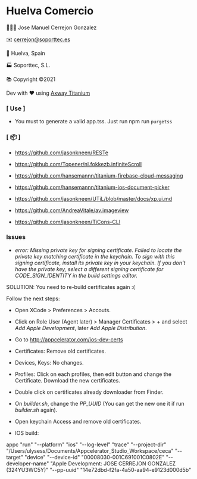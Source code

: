 # Huelva Comercio

👨🏻‍💻 Jose Manuel Cerrejon Gonzalez

✉️ cerrejon@soporttec.es

📍 Huelva, Spain

🏭 Soporttec, S.L.

📚 Copyright ©2021

Dev with ♥️ using [Axway Titanium](https://www.axway.com)

### [ Use ]

-   You must to generate a valid app.tss. Just run npm run `purgetss`

### [ 📦 ]

-   https://github.com/jasonkneen/RESTe

-   https://github.com/Topener/nl.fokkezb.infiniteScroll

-   https://github.com/hansemannn/titanium-firebase-cloud-messaging

-   https://github.com/hansemannn/titanium-ios-document-picker

-   https://github.com/jasonkneen/UTiL/blob/master/docs/xp.ui.md

-   https://github.com/AndreaVitale/av.imageview

-   https://github.com/jasonkneen/TiCons-CLI

### Issues

-   _error: Missing private key for signing certificate. Failed to locate the private key matching certificate in the keychain. To sign with this signing certificate, install its private key in your keychain. If you don't have the private key, select a different signing certificate for CODE_SIGN_IDENTITY in the build settings editor._

SOLUTION: You need to re-build certificates again :(

Follow the next steps:

-   Open XCode > Preferences > Accouts.

-   Click on Role User (Agent later) > Manager Certificates > + and select _Add Apple Development_, later _Add Apple Distribution_.

-   Go to http://appcelerator.com/ios-dev-certs

-   Certificates: Remove old certificates.

-   Devices, Keys: No changes.

-   Profiles: Click on each profiles, then edit button and change the Certificate. Download the new certificates.

-   Double click on certificates already downloader from Finder.

-   On _builder.sh_, change the _PP_UUID_ (You can get the new one it if run _builder.sh_ again).

-   Open keychain Access and remove old certificates.

-   IOS build:

appc "run" "--platform" "ios" "--log-level" "trace" "--project-dir" "/Users/ulysess/Documents/Appcelerator_Studio_Workspace/ceca" "--target" "device" "--device-id" "00008030-001C691001C0802E" "--developer-name" "Apple Development: JOSE CERREJON GONZALEZ (324YU3WC5Y)" "--pp-uuid" "14e72dbd-f2fa-4a50-aa94-e9123d000d5b"
